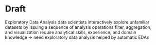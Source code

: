 # Draft
Exploratory Data Analysis
data scientists interactively explore unfamiliar datasets by issuing a sequence of analysis operations
filter, aggregation, and visualization
require analytical skills, experience, and domain knowledge -> need exploratory data analysis
helped by automatic EDAs